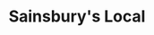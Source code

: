 ---
title: "Sainsbury's Local"
url: /canterbury/sainsburys-local-old-dover-road/
shop: Lebensmittel
---